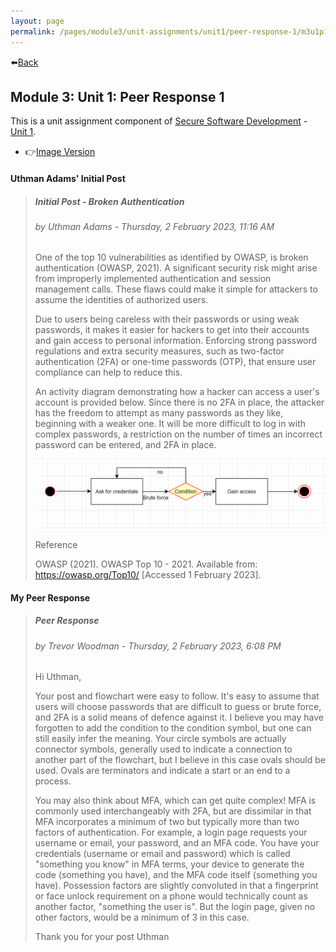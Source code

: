 ```yaml
---
layout: page
permalink: /pages/module3/unit-assignments/unit1/peer-response-1/m3u1p1-txt.html
---
```


⬅️[Back](/pages/module3/unit-assignments/unit1/m3u1.html)

## Module 3: Unit 1: Peer Response 1

This is a unit assignment component of [Secure Software Development](/pages/module3.html) - [Unit 1](/pages/module3/unit-assignments/unit1/m3u1.html).

- 👉[Image Version](/pages/module3/unit-assignments/unit1/peer-response-1/m3u1p1.html)

#### Uthman Adams' Initial Post

> ##### Initial Post - Broken Authentication
>
> ###### by Uthman Adams - Thursday, 2 February 2023, 11:16 AM
>
> One of the top 10 vulnerabilities as identified by OWASP, is broken authentication (OWASP, 2021). A significant security risk might arise from improperly implemented authentication and session management calls. These flaws could make it simple for attackers to assume the identities of authorized users.
>
> Due to users being careless with their passwords or using weak passwords, it makes it easier for hackers to get into their accounts and gain access to personal information. Enforcing strong password regulations and extra security measures, such as two-factor authentication (2FA) or one-time passwords (OTP), that ensure user compliance can help to reduce this.
>
> An activity diagram demonstrating how a hacker can access a user's account is provided below. Since there is no 2FA in place, the attacker has the freedom to attempt as many passwords as they like, beginning with a weaker one. It will be more difficult to log in with complex passwords, a restriction on the number of times an incorrect password can be entered, and 2FA in place.
>
> ![Activity diagram demonstrating how a hacker can access a user's account by brute forcing](./adams_flowchart.png)
>
> Reference
>
> OWASP (2021). OWASP Top 10 - 2021. Available from: https://owasp.org/Top10/ [Accessed 1 February 2023].

#### My Peer Response

> ##### Peer Response
>
> ###### by Trevor Woodman - Thursday, 2 February 2023, 6:08 PM
>
> Hi Uthman,
>
> Your post and flowchart were easy to follow. It's easy to assume that users will choose passwords that are difficult to guess or brute force, and 2FA is a solid means of defence against it. I believe you may have forgotten to add the condition to the condition symbol, but one can still easily infer the meaning. Your circle symbols are actually connector symbols, generally used to indicate a connection to another part of the flowchart, but I believe in this case ovals should be used. Ovals are terminators and indicate a start or an end to a process.
>
> You may also think about MFA, which can get quite complex! MFA is commonly used interchangeably with 2FA, but are dissimilar in that MFA incorporates a minimum of two but typically more than two factors of authentication. For example, a login page requests your username or email, your password, and an MFA code. You have your credentials (username or email and password) which is called "something you know" in MFA terms, your device to generate the code (something you have), and the MFA code itself (something you have). Possession factors are slightly convoluted in that a fingerprint or face unlock requirement on a phone would technically count as another factor, "something the user is". But the login page, given no other factors, would be a minimum of 3 in this case.
>
> Thank you for your post Uthman
